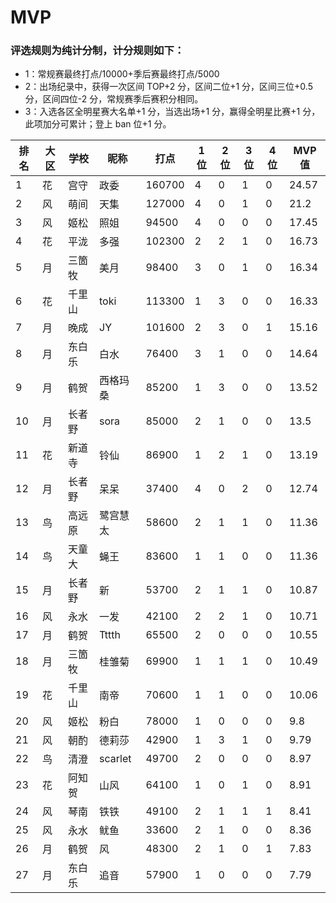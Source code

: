 # MVP

### 评选规则为纯计分制，计分规则如下：
  - 1：常规赛最终打点/10000+季后赛最终打点/5000
  - 2：出场纪录中，获得一次区间 TOP+2 分，区间二位+1 分，区间三位+0.5 分，区间四位-2 分，常规赛季后赛积分相同。
  - 3：入选各区全明星赛大名单+1 分，当选出场+1 分，赢得全明星比赛+1 分，此项加分可累计；登上 ban 位+1 分。
  
|排名	|大区	|学校	|昵称	|打点	|1位	|2位	|3位	|4位	|MVP值|
| -- | ---- | ---- | -------- | ----- | -- | -- | -- | -- | ---- |
|	1	|	花	|	宫守	|	政委	|	160700	|	4	|	0	|	1	|	0	|	24.57	|
|	2	|	风	|	萌间	|	天集	|	127000	|	4	|	0	|	1	|	0	|	21.2	|
|	3	|	风	|	姬松	|	照姐	|	94500	|	4	|	0	|	0	|	0	|	17.45	|
|	4	|	花	|	平泷	|	多强	|	102300	|	2	|	2	|	1	|	0	|	16.73	|
|	5	|	月	|	三箇牧	|	美月	|	98400	|	3	|	0	|	1	|	0	|	16.34	|
|	6	|	花	|	千里山	|	toki	|	113300	|	1	|	3	|	0	|	0	|	16.33	|
|	7	|	月	|	晚成	|	JY	|	101600	|	2	|	3	|	0	|	1	|	15.16	|
|	8	|	月	|	东白乐	|	白水	|	76400	|	3	|	1	|	0	|	0	|	14.64	|
|	9	|	月	|	鹤贺	|	西格玛桑	|	85200	|	1	|	3	|	0	|	0	|	13.52	|
|	10	|	月	|	长者野	|	sora	|	85000	|	2	|	1	|	0	|	0	|	13.5	|
|	11	|	花	|	新道寺	|	铃仙	|	86900	|	1	|	2	|	1	|	0	|	13.19	|
|	12	|	月	|	长者野	|	呆呆	|	37400	|	4	|	0	|	2	|	0	|	12.74	|
|	13	|	鸟	|	高远原	|	鹭宫慧太	|	58600	|	2	|	1	|	1	|	0	|	11.36	|
|	14	|	鸟	|	天童大	|	蝇王	|	83600	|	1	|	1	|	0	|	0	|	11.36	|
|	15	|	月	|	长者野	|	新	|	53700	|	2	|	1	|	1	|	0	|	10.87	|
|	16	|	风	|	永水	|	一发	|	42100	|	2	|	2	|	1	|	0	|	10.71	|
|	17	|	月	|	鹤贺	|	Tttth	|	65500	|	2	|	0	|	0	|	0	|	10.55	|
|	18	|	月	|	三箇牧	|	桂雏菊	|	69900	|	1	|	1	|	1	|	0	|	10.49	|
|	19	|	花	|	千里山	|	南帝	|	70600	|	1	|	1	|	0	|	0	|	10.06	|
|	20	|	风	|	姬松	|	粉白	|	78000	|	1	|	0	|	0	|	0	|	9.8	|
|	21	|	风	|	朝酌	|	德莉莎	|	42900	|	1	|	3	|	1	|	0	|	9.79	|
|	22	|	鸟	|	清澄	|	scarlet	|	49700	|	2	|	0	|	0	|	0	|	8.97	|
|	23	|	花	|	阿知贺	|	山风	|	64100	|	1	|	0	|	1	|	0	|	8.91	|
|	24	|	风	|	琴南	|	铁铁	|	49100	|	2	|	1	|	1	|	1	|	8.41	|
|	25	|	风	|	永水	|	鱿鱼	|	33600	|	2	|	1	|	0	|	0	|	8.36	|
|	26	|	月	|	鹤贺	|	风	|	48300	|	2	|	1	|	0	|	1	|	7.83	|
|	27	|	月	|	东白乐	|	追音	|	57900	|	1	|	0	|	0	|	0	|	7.79	|



